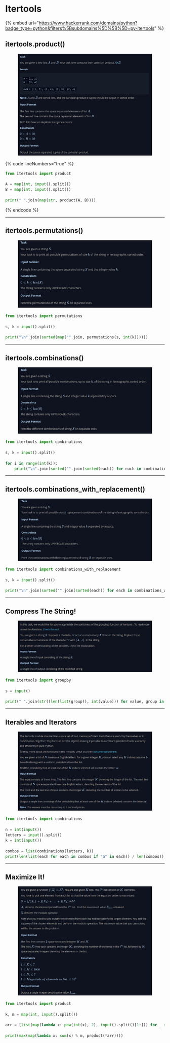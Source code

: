 # Itertools

{% embed url="https://www.hackerrank.com/domains/python?badge_type=python&filters%5Bsubdomains%5D%5B%5D=py-itertools" %}

## itertools.product()

<figure><img src="../.gitbook/assets/image (155).png" alt=""><figcaption></figcaption></figure>

{% code lineNumbers="true" %}
```python
from itertools import product

A = map(int, input().split())
B = map(int, input().split())

print(" ".join(map(str, product(A, B))))
```
{% endcode %}

***

## itertools.permutations()

<figure><img src="../.gitbook/assets/image (156).png" alt=""><figcaption></figcaption></figure>

```python
from itertools import permutations

s, k = input().split()

print("\n".join(sorted(map("".join, permutations(s, int(k))))))
```

***

## itertools.combinations()

<figure><img src="../.gitbook/assets/image (157).png" alt=""><figcaption></figcaption></figure>

```python
from itertools import combinations

s, k = input().split()

for i in range(int(k)):
    print("\n".join(sorted("".join(sorted(each)) for each in combinations(s, i + 1))))
```

***

## itertools.combinations\_with\_replacement()

<figure><img src="../.gitbook/assets/image (158).png" alt=""><figcaption></figcaption></figure>

```python
from itertools import combinations_with_replacement

s, k = input().split()

print("\n".join(sorted("".join(sorted(each)) for each in combinations_with_replacement(s, int(k)))))
```

***

## Compress The String!

<figure><img src="../.gitbook/assets/image (159).png" alt=""><figcaption></figcaption></figure>

```python
from itertools import groupby

s = input()

print(" ".join(str((len(list(group)), int(value))) for value, group in groupby(s)))
```

***

## Iterables and Iterators

<figure><img src="../.gitbook/assets/image (160).png" alt=""><figcaption></figcaption></figure>

```python
from itertools import combinations

n = int(input())
letters = input().split()
k = int(input())

combos = list(combinations(letters, k))
print(len(list(each for each in combos if "a" in each)) / len(combos))
```

***

## Maximize It!

<figure><img src="../.gitbook/assets/image (161).png" alt=""><figcaption></figcaption></figure>

```python
from itertools import product

k, m = map(int, input().split())

arr = [list(map(lambda x: pow(int(x), 2), input().split()[1:])) for _ in range(k)]

print(max(map(lambda x: sum(x) % m, product(*arr))))
```
